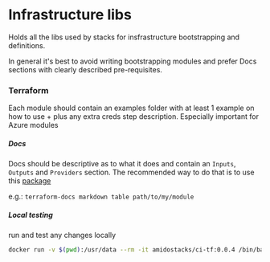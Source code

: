 # Infrastructure libs

Holds all the libs used by stacks for insfrastructure bootstrapping and definitions. 

In general it's best to avoid writing bootstrapping modules and prefer Docs sections with clearly described pre-requisites.

### Terraform

Each module should contain an examples folder with at least 1 example on how to use + plus any extra creds step description. 
Especially important for Azure modules

##### Docs

Docs should be descriptive as to what it does and contain an `Inputs`, `Outputs` and `Providers` section. The recommended way to do that is to use this [package](https://github.com/segmentio/terraform-docs)

e.g.: `terraform-docs markdown table path/to/my/module`


##### Local testing
run and test any changes locally
```bash
docker run -v $(pwd):/usr/data --rm -it amidostacks/ci-tf:0.0.4 /bin/bash
```
